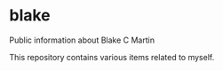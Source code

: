 # blake
Public information about Blake C Martin

This repository contains various items related to myself.

